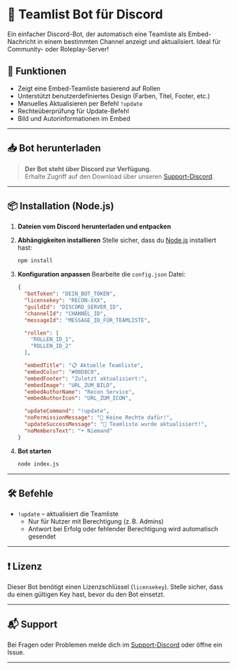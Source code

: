 # 🤖 Teamlist Bot für Discord

Ein einfacher Discord-Bot, der automatisch eine Teamliste als Embed-Nachricht in einem bestimmten Channel anzeigt und aktualisiert. Ideal für Community- oder Roleplay-Server!

## 🔧 Funktionen

- Zeigt eine Embed-Teamliste basierend auf Rollen
- Unterstützt benutzerdefiniertes Design (Farben, Titel, Footer, etc.)
- Manuelles Aktualisieren per Befehl `!update`
- Rechteüberprüfung für Update-Befehl
- Bild und Autorinformationen im Embed

---

## 📥 Bot herunterladen

> **Der Bot steht über Discord zur Verfügung.**  
> Erhalte Zugriff auf den Download über unseren [Support-Discord](https://discord.gg/DEININVITE).

---

## 📦 Installation (Node.js)

1. **Dateien vom Discord herunterladen und entpacken**

2. **Abhängigkeiten installieren**
   Stelle sicher, dass du [Node.js](https://nodejs.org/) installiert hast:

   ```bash
   npm install
   ```

3. **Konfiguration anpassen**
   Bearbeite die `config.json` Datei:

   ```json
   {
     "botToken": "DEIN_BOT_TOKEN",
     "licensekey": "RECON-XXX",
     "guildId": "DISCORD_SERVER_ID",
     "channelId": "CHANNEL_ID",
     "messageId": "MESSAGE_ID_FÜR_TEAMLISTE",

     "rollen": [
       "ROLLEN_ID_1",
       "ROLLEN_ID_2"
     ],

     "embedTitle": "📋 Aktuelle Teamliste",
     "embedColor": "#00D8C0",
     "embedFooter": "Zuletzt aktualisiert:",
     "embedImage": "URL_ZUM_BILD",
     "embedAuthorName": "Recon Service",
     "embedAuthorIcon": "URL_ZUM_ICON",

     "updateCommand": "!update",
     "noPermissionMessage": "🚫 Keine Rechte dafür!",
     "updateSuccessMessage": "🔁 Teamliste wurde aktualisiert!",
     "noMembersText": "• Niemand"
   }
   ```

4. **Bot starten**
   ```bash
   node index.js
   ```

---

## 🛠 Befehle

- `!update` – aktualisiert die Teamliste
  - Nur für Nutzer mit Berechtigung (z. B. Admins)
  - Antwort bei Erfolg oder fehlender Berechtigung wird automatisch gesendet

---


## ❗ Lizenz

Dieser Bot benötigt einen Lizenzschlüssel (`licensekey`). Stelle sicher, dass du einen gültigen Key hast, bevor du den Bot einsetzt.

---

## 📬 Support

Bei Fragen oder Problemen melde dich im [Support-Discord](https://discord.gg/reconservice) oder öffne ein Issue.

---
